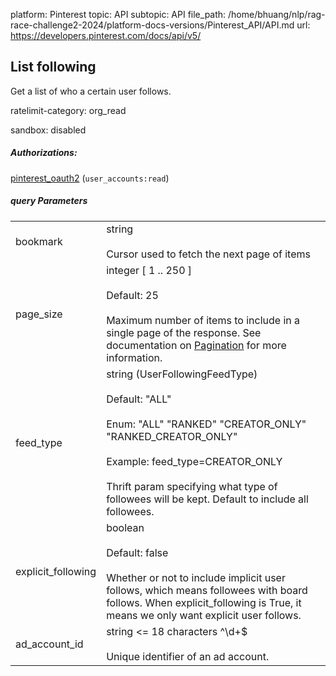 platform: Pinterest
topic: API
subtopic: API
file_path: /home/bhuang/nlp/rag-race-challenge2-2024/platform-docs-versions/Pinterest_API/API.md
url: https://developers.pinterest.com/docs/api/v5/


## [](#operation/user_following/get)List following

Get a list of who a certain user follows.

ratelimit-category: org\_read

sandbox: disabled

##### Authorizations:

[pinterest\_oauth2](#section/Authentication/pinterest_oauth2) (`user_accounts:read`)

##### query Parameters

|     |     |
| --- | --- |
| bookmark | string<br><br>Cursor used to fetch the next page of items |
| page\_size | integer \[ 1 .. 250 \]<br><br>Default: 25<br><br>Maximum number of items to include in a single page of the response. See documentation on [Pagination](https://developers.pinterest.com/docs/getting-started/pagination/) for more information. |
| feed\_type | string (UserFollowingFeedType)<br><br>Default: "ALL"<br><br>Enum: "ALL" "RANKED" "CREATOR\_ONLY" "RANKED\_CREATOR\_ONLY"<br><br>Example: feed\_type=CREATOR\_ONLY<br><br>Thrift param specifying what type of followees will be kept. Default to include all followees. |
| explicit\_following | boolean<br><br>Default: false<br><br>Whether or not to include implicit user follows, which means followees with board follows. When explicit\_following is True, it means we only want explicit user follows. |
| ad\_account\_id | string <= 18 characters ^\\d+$<br><br>Unique identifier of an ad account. |